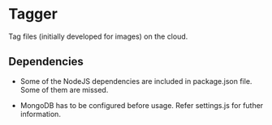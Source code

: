 # Tagger
Tag files (initially developed for images) on the cloud.

## Dependencies

* Some of the NodeJS dependencies are included in package.json file. Some of them are missed.

* MongoDB has to be configured before usage. Refer settings.js for futher information.